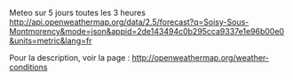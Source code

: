 Meteo sur 5 jours toutes les 3 heures
http://api.openweathermap.org/data/2.5/forecast?q=Soisy-Sous-Montmorency&mode=json&appid=2de143494c0b295cca9337e1e96b00e0&units=metric&lang=fr

Pour la description, voir la page : http://openweathermap.org/weather-conditions
